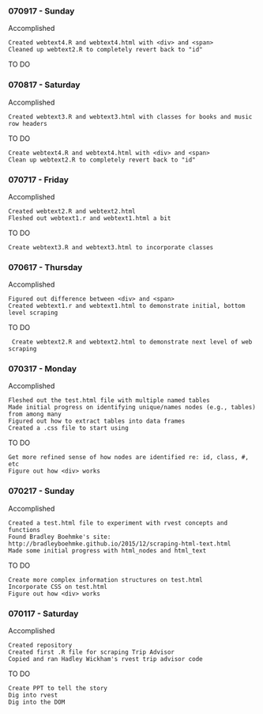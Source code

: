 ### 070917 - Sunday  

  Accomplished
  
    Created webtext4.R and webtext4.html with <div> and <span>
    Cleaned up webtext2.R to completely revert back to "id"
  
  TO DO


### 070817 - Saturday  

  Accomplished
  
    Created webtext3.R and webtext3.html with classes for books and music row headers  
  
  TO DO  
  
    Create webtext4.R and webtext4.html with <div> and <span>
    Clean up webtext2.R to completely revert back to "id"

### 070717 - Friday  

  Accomplished
    
    Created webtext2.R and webtext2.html  
    Fleshed out webtext1.r and webtext1.html a bit

  TO DO  
   
    Create webtext3.R and webtext3.html to incorporate classes
  

### 070617 - Thursday  

  Accomplished
    
    Figured out difference between <div> and <span>  
    Created webtext1.r and webtext1.html to demonstrate initial, bottom level scraping

  TO DO  
   
     Create webtext2.R and webtext2.html to demonstrate next level of web scraping
  

### 070317 - Monday

  Accomplished  
  
    Fleshed out the test.html file with multiple named tables
    Made initial progress on identifying unique/names nodes (e.g., tables) from among many
    Figured out how to extract tables into data frames
    Created a .css file to start using
  
  TO DO

    Get more refined sense of how nodes are identified re: id, class, #, etc
    Figure out how <div> works

### 070217 - Sunday

  Accomplished
  
    Created a test.html file to experiment with rvest concepts and functions
    Found Bradley Boehmke's site: http://bradleyboehmke.github.io/2015/12/scraping-html-text.html
    Made some initial progress with html_nodes and html_text  
  
  TO DO

    Create more complex information structures on test.html
    Incorporate CSS on test.html
    Figure out how <div> works

### 070117 - Saturday

  Accomplished
  
    Created repository
    Created first .R file for scraping Trip Advisor
    Copied and ran Hadley Wickham's rvest trip advisor code
    
  TO DO
  
    Create PPT to tell the story
    Dig into rvest
    Dig into the DOM
    
